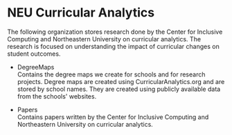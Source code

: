 # NEU Curricular Analytics

The following organization stores research done by the Center for Inclusive Computing and Northeastern University on
curricular analytics. The research is focused on understanding the impact of curricular changes on student outcomes.

* DegreeMaps  
    Contains the degree maps we create for schools and for research projects. Degree maps are created using CurricularAnalytics.org
    and are stored by school names. They are created using publicly available data from the schools' websites.

* Papers  
    Contains papers written by the Center for Inclusive Computing and Northeastern University on curricular analytics.
